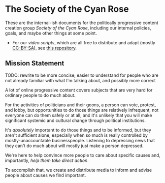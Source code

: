 # The Society of the Cyan Rose

These are the internal-ish documents for the politically progressive content
creation group *Society of the Cyan Rose*, including our internal policies,
goals, and maybe other things at some point.

 - For our *video scripts*, which are all free to distribute and adapt
   (mostly [CC-BY-SA](https://creativecommons.org/licenses/by-sa/4.0/deed.en)),
   see [this repository](https://github.com/Society-of-the-Cyan-Rose/scripts).

## Mission Statement

TODO: rewrite to be more concise, easier to understand for people who are not
already familiar with what I'm talking about, and possibly more correct

A lot of online progressive content covers subjects
that are very hard for ordinary people to do much about.

For the activities of politicians and their goons,
a person can vote, protest, and lobby,
but opportunities to do those things are relatively infrequent,
not everyone can do them safely or at all,
and it's unlikely that you will make significant systemic and cultural change
through political institutions.

It's *absolutely* important to do those things and to be informed,
but they aren't sufficient alone,
especially when so much is really controlled
by mostly-unaccountable businesspeople.
Listening to depressing news that they can't do much about
will mostly just make a person depressed.

We're here to help convince more people to care about specific causes
and, importantly, *help them take direct action*.

To accomplish that, we create and distribute media to inform and advise people
about causes we find important.
